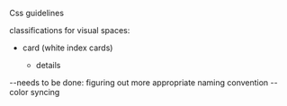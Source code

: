 Css guidelines

classifications for visual spaces:

- card (white index cards)

	- details


--needs to be done: figuring out more appropriate naming convention
-- color syncing




